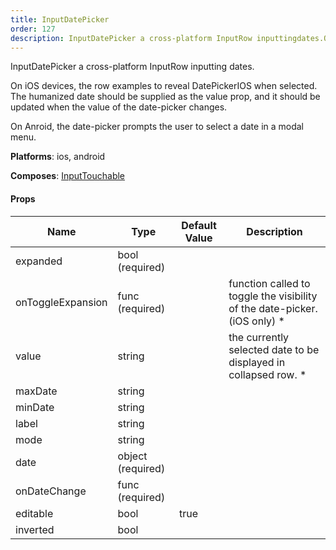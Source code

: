 ```yaml
---
title: InputDatePicker
order: 127
description: InputDatePicker a cross-platform InputRow inputtingdates.On iOS devices, the row examples to revealDatePickerIOS when selected. The humanized date shouldbe supplied as the value prop, and it should beupdated when the value of the date-picker changes.On Anroid, the date-picker prompts the user to selecta date in a modal menu.@Platform ios, android@composes InputTouchable
---
```


InputDatePicker a cross-platform InputRow inputting
dates.

On iOS devices, the row examples to reveal
DatePickerIOS when selected. The humanized date should
be supplied as the value prop, and it should be
updated when the value of the date-picker changes.

On Anroid, the date-picker prompts the user to select
a date in a modal menu.

__Platforms__:  ios, android
 
 __Composes__: [InputTouchable](elements.html#InputTouchable) 


#### Props
Name | Type | Default Value | Description
--- | --- | --- | --- 
expanded | bool  (required) |   | 
onToggleExpansion | func  (required) |   | function called to toggle the visibility of the date-picker. (iOS only) *
value | string  |   | the currently selected date to be displayed in collapsed row. *
maxDate | string  |   | 
minDate | string  |   | 
label | string  |   | 
mode | string  |   | 
date | object  (required) |   | 
onDateChange | func  (required) |   | 
editable | bool  | true | 
inverted | bool  |   | 